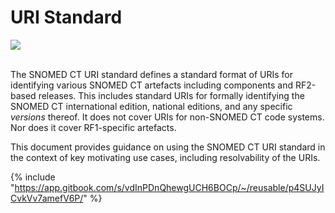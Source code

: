 # URI Standard

![](https://confluence.ihtsdotools.org/download/attachments/27591252/SNOMED%20International%2Btagline_RGB-small.png?version=1\&modificationDate=1483202866000\&api=v2)

\
The SNOMED CT URI standard defines a standard format of URIs for identifying various SNOMED CT artefacts including components and RF2-based releases. This includes standard URIs for formally identifying the SNOMED CT international edition, national editions, and any specific _versions_ thereof. It does not cover URIs for non-SNOMED CT code systems. Nor does it cover RF1-specific artefacts.

This document provides guidance on using the SNOMED CT URI standard in the context of key motivating use cases, including resolvability of the URIs.

{% include "https://app.gitbook.com/s/vdInPDnQhewgUCH6BOCp/~/reusable/p4SUJyICvkVv7amefV6P/" %}
